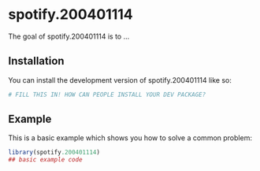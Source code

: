 
# spotify.200401114

<!-- badges: start -->
<!-- badges: end -->

The goal of spotify.200401114 is to ...

## Installation

You can install the development version of spotify.200401114 like so:

``` r
# FILL THIS IN! HOW CAN PEOPLE INSTALL YOUR DEV PACKAGE?
```

## Example

This is a basic example which shows you how to solve a common problem:

``` r
library(spotify.200401114)
## basic example code
```

